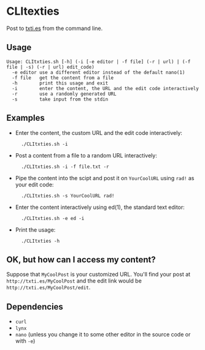 # CLItexties

Post to [txti.es](txti.es) from the command line.

## Usage

    Usage: CLItxties.sh [-h] (-i [-e editor | -f file] (-r | url) | (-f file | -s) (-r | url) edit_code)
      -e editor use a different editor instead of the default nano(1)
      -f file   get the content from a file
      -h        print this usage and exit
      -i        enter the content, the URL and the edit code interactively
      -r        use a randomly generated URL
      -s        take input from the stdin

## Examples

* Enter the content, the custom URL and the edit code interactively:

        ./CLItxties.sh -i

* Post a content from a file to a random URL interactively:

        ./CLItxties.sh -i -f file.txt -r

* Pipe the content into the scipt and post it on `YourCoolURL` using `rad!` as your edit code:

        ./CLItxties.sh -s YourCoolURL rad!

* Enter the content interactively using ed(1), the standard text editor:

        ./CLItxties.sh -e ed -i

* Print the usage:

        ./CLItxties -h

## OK, but how can I access my content?

Suppose that `MyCoolPost` is your customized URL. You'll find your post at
`http://txti.es/MyCoolPost` and the edit link would be `http://txti.es/MyCoolPost/edit`.

## Dependencies

* `curl`
* `lynx`
* `nano` (unless you change it to some other editor in the source code or with `-e`)
